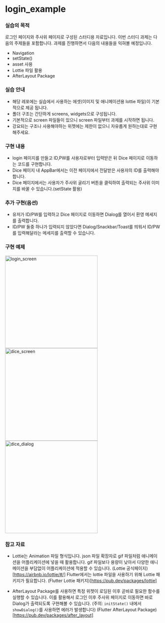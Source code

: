# login_example

### 실습의 목적 
로그인 페이지와 주사위 페이지로 구성된 스터디용 자료입니다. 이번 스터디 과제는 다음의 주제들을 포함합니다. 과제를 진행하면서 다음의 내용들을 익혀볼 예정입니다.
- Navigation 
- setState()
- asset 사용
- Lottie 파일 활용
- AfterLayout Package

### 실습 안내
- 해당 레포에는 실습에서 사용하는 에셋(이미지 및 애니메이션용 lottie 파일)이 기본적으로 제공 됩니다.
- 폴더 구조는 간단하게 screens, widgets으로 구성됩니다.
- 기본적으로 screen 파일들이 있으니 screen 파일부터 과제를 시작하면 됩니다.
- 강요되는 구조나 사용해야하는 위젯에는 제한이 없으니 자유롭게 원하는대로 구현해주세요.

### 구현 내용
- login 페이지를 만들고 ID,PW를 사용자로부터 입력받은 뒤 Dice 페이지로 이동하는 코드를 구현합니다.
- Dice 페이지 내 AppBar에서는 이전 페이지에서 전달받은 사용자의 ID를 출력해야합니다.
- Dice 페이지에서는 사용자가 주사위 굴리기 버튼을 클릭하여 출력되는 주사위 이미지를 바꿀 수 있습니다.(setState 활용)

### 추가 구현(옵션)
- 유저가 ID/PW를 입력하고 Dice 페이지로 이동하면 Dialog를 열어서 환영 메세지를 출력합니다.
- ID/PW 둘중 하나가 입력되지 않았다면 Dialog/Snackbar/Toast를 띄워서 ID/PW를 입력해달라는 메세지를 출력할 수 있습니다.

### 구현 예제
<img width="300" alt="login_screen" src="https://github.com/pendant-k/flutter-login-study/assets/54224868/65950c67-b527-4d69-9be4-08d339d75759">

<img width="300" alt="dice_screen" src="https://github.com/pendant-k/flutter-login-study/assets/54224868/156e2d06-dc3d-40a1-95e7-80d65d44c633">

<img width="300" alt="dice_dialog" src="https://github.com/pendant-k/flutter-login-study/assets/54224868/5dba355d-0b2a-4b28-8c10-bab46ae04ae0">

### 참고 자료
- Lottie는 Animation 파일 형식입니다. json 파일 확장자로 gif 파일처럼 애니메이션을 어플리케이션에 넣을 때 활용합니다.
gif 파일보다 용량이 낮아서 다양한 애니메이션을 부담없이 어플리케이션에 적용할 수 있습니다.
(Lottie 공식페이지)[https://airbnb.io/lottie/#/]
Flutter에서는 lottie 파일을 사용하기 위해 Lottie 패키지가 필요합니다.
(Flutter Lottie 패키지)[https://pub.dev/packages/lottie]

- AfterLayout Package를 사용하면 특정 위젯이 로딩된 이후 곧바로 필요한 함수를 실행할 수 있습니다. 이를 활용해서 로그인 이후 주사위 페이지로 이동하면 바로 Dialog가 출력되도록 구현해볼 수 있습니다. (주의: `initState()` 내에서 `showDialog()`를 사용하면 에러가 발생합니다)
(Flutter AfterLayout Package)[https://pub.dev/packages/after_layout]
